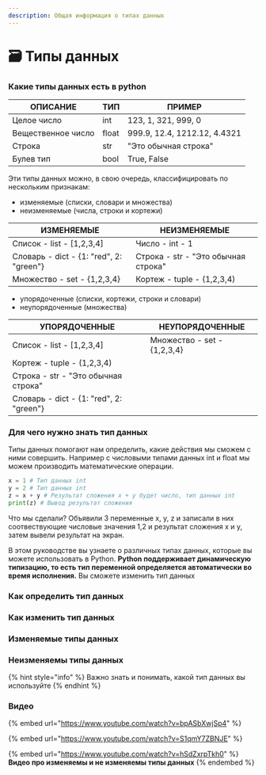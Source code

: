 ```yaml
---
description: Общая информация о типах данных
---
```


# 🗃 Типы данных

### Какие типы данных есть в python

| ОПИСАНИЕ           | ТИП   | ПРИМЕР                       |
| ------------------ | ----- | ---------------------------- |
| Целое число        |  int  | 123, 1, 321, 999, 0          |
| Вещественное число | float | 999.9, 12.4, 1212.12, 4.4321 |
| Строка             | str   | "Это обычная строка"         |
| Булев тип          | bool  | True, False                  |

Эти типы данных можно, в свою очередь, классифицировать по нескольким признакам:

* изменяемые (списки, словари и множества)
* неизменяемые (числа, строки и кортежи)

| ИЗМЕНЯЕМЫЕ                              | НЕИЗМЕНЯЕМЫЕ                        |
| --------------------------------------- | ----------------------------------- |
| Список - list - \[1,2,3,4]              | Число - int - 1                     |
| Словарь - dict - {1: "red", 2: "green"} | Строка - str - "Это обычная строка" |
| Множество - set - {1,2,3,4}             | Кортеж - tuple - (1,2,3,4)          |



* упорядоченные (списки, кортежи, строки и словари)
* неупорядоченные (множества)

| УПОРЯДОЧЕННЫЕ                           | НЕУПОРЯДОЧЕННЫЕ             |
| --------------------------------------- | --------------------------- |
| Список - list - \[1,2,3,4]              | Множество - set - {1,2,3,4} |
| Кортеж - tuple - (1,2,3,4)              |                             |
| Строка - str - "Это обычная строка"     |                             |
| Словарь - dict - {1: "red", 2: "green"} |                             |

### Для чего нужно знать тип данных

Типы данных помогают нам определить, какие действия мы сможем с ними совершить. Например c числовыми типами данных int и float мы можем производить математические операции.

```python
x = 1 # Тип данных int
y = 2 # Тип данных int
z = x + y # Результат сложения x + y будет число, тип данных int
print(z) # Вывод результат сложения
```

Что мы сделали? Объявили 3 переменные x, y, z и записали в них соотвествующие числовые значения 1,2 и результат сложения x и y, затем вывели результат на экран.&#x20;



В этом руководстве вы узнаете о различных типах данных, которые вы можете использовать в Python. **Python поддерживает динамическую типизацию, то есть тип переменной определяется автоматически во время исполнения.** Вы сможете изменить тип данных

### Как определить тип данных

### Как изменить тип данных

### Изменяемые типы данных

### Неизменяемы типы данных

{% hint style="info" %}
Важно знать и понимать, какой тип данных вы используйте
{% endhint %}

### Видео

{% embed url="https://www.youtube.com/watch?v=bpASbXwjSp4" %}

{% embed url="https://www.youtube.com/watch?v=S1qmY7ZBNJE" %}

{% embed url="https://www.youtube.com/watch?v=hSdZxrpTkh0" %}
&#x20;**Видео про изменяемы и не изменяемы типы данных**
{% endembed %}
